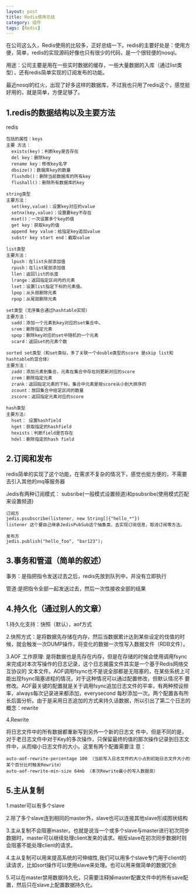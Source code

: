 ```yaml
---
layout: post
title: Redis使用总结
category: 组件
tags: [Redis]
---
```


在公司这么久，Redis使用的比较多，正好总结一下。redis的主要好处是：使用方便，简单，redis的实现源码好像也只有很少的代码，是一个很轻便的nosql。

用途：公司主要是用在一些实时数据的缓存，一些大量数据的入库（通过list类型），还有redis简单实现的订阅发布的功能。

最近nosql的红火，出现了好多这样的数据库，不过我也只用了redis这个，感觉挺好用的，就是简单，方便足够了。

## 1.redis的数据结构以及主要方法

redis

```
包括的属性：keys
主要 方法：
  exists(key)：判断key是否存在
  del key：删除key
  rename key：修改key名字
  dbsize()：数据库key的数量
  flushdb()：删除当前数据库的所有key
  flushall()：删除所有数据库的key

string类型
主要方法： 
  set(key,value)：设置key对应的value
  setnx(key,value)：设置要key不存在
  mset()：一次设置多个key的值
  get key：获取key的值
  append key value：给指定key追加value
  substr key start end：截取value

list类型
主要方法：
  lpush：在list头部添加值
  rpush：在list尾部添加值
  llen：返回list的长度
  lrange：返回指定区间内的元素
  lset：设置list指定下标的元素值。
  lpop：从头部删除元素
  rpop：从尾部删除元素

set类型（无序集合通过hashtable实现）
主要方法：
  sadd：添加一个元素到key对应的set集合中。
  srem：删除指定元素
  spop：删除key对应的set中随机的一个元素
  scard：返回set的元素个数

sorted set类型（和set类似，多了关联一个double类型的score 是skip list和hashtable的混合体）
主要方法：
  zadd：添加元素到集合，元素在集合中存在则更新对应的score
  zrem：删除指定元素
  zrank：返回指定元素的下标，集合中元素是按score从小到大排序的
  zcount：放回集合中给定区间的数量
  zscore：返回指定元素对应的score

hash类型
主要方法:
  hset： 设置hashfield
  hget：获取指定的hashfield
  hexists：判断field是否存在
  hdel：删除指定的hash field
```



## 2.订阅和发布
redis简单的实现了这个功能，在需求不复杂的情况下，感觉也挺方便的，不需要去引入其他的mq等服务器


Jedis有两种订阅模式：
subsribe(一般模式设置频道)和psubsribe(使用模式匹配来设置频道)


```
订阅方
jedis.psubscribe(listener, new String[]{"hello_*"})
listener 这个要自己继承JedisPubSub这个抽象类，去实现订阅信息，取消订阅等方法。

发布方 
jedis.publish("hello_foo", "bar123");
```


## 3.事务和管道（简单的叙述）
事务：是指把指令发送过去之后，redis先放到队列中，并没有立即执行

管道:是把指令全部一起发送过去，然后一次性接收全部的结果

## 4.持久化（通过别人的文章）
1.持久化支持：快照（默认），aof方式

2.快照方式：是将数据先存储在内存，然后当数据累计达到某些设定的伐值的时候，就会触发一次DUMP操作，将变化的数据一次性写入数据文件（RDB文件）。

3.AOF 工作原理: 是将数据也是先存在内存，但是在存储的时候会使用调用fsync来完成对本次写操作的日志记录，这个日志揭露文件其实是一个基于Redis网络交互协议的 文本文件。AOF调用fsync也不是说全部都是无阻塞的，在某些系统上可能出现fsync阻塞进程的情况，对于这种情况可以通过配置修改，但默认情况不 要修改。AOF最关键的配置就是关于调用fsync追加日志文件的平率，有两种预设频率，always每次记录进来都添加，everysecond 每秒添加一次。两个配置各有所长后面分析。由于是采用日志追加的方式来持久话数据，所以引出了第二个日志的概念：rewrite

4.Rewrite

将日志文件中的所有数据都重新写到另外一个新的日志文 件中，但是不同的是，对于老日志文件中对于Key的多次操作，只保留最终的值的那次操作记录到日志文件中，从而缩小日志文件的大小。这里有两个配置需要注 意：


```
auto-aof-rewrite-percentage 100 （当前写入日志文件的大小占到初始日志文件大小的某个百分比时触发Rewrite）
auto-aof-rewrite-min-size 64mb （本次Rewrite最小的写入数据良）
```



## 5.主从复制
1.master可以有多个slave

2.除了多个slave连到相同的master外，slave也可以连接其他slave形成图状结构

3.主从复制不会阻塞master。也就是说当一个或多个slave与master进行初次同步数据时，master可以继续处理client发来的请求。相反slave在初次同步数据时则会阻塞不能处理client的请求。 

4.主从复制可以用来提高系统的可伸缩性,我们可以用多个slave专门用于client的读请求，比如sort操作可以使用slave来处理。也可以用来做简单的数据冗余

5.可以在master禁用数据持久化，只需要注释掉master配置文件中的所有save配置，然后只在slave上配置数据持久化。
